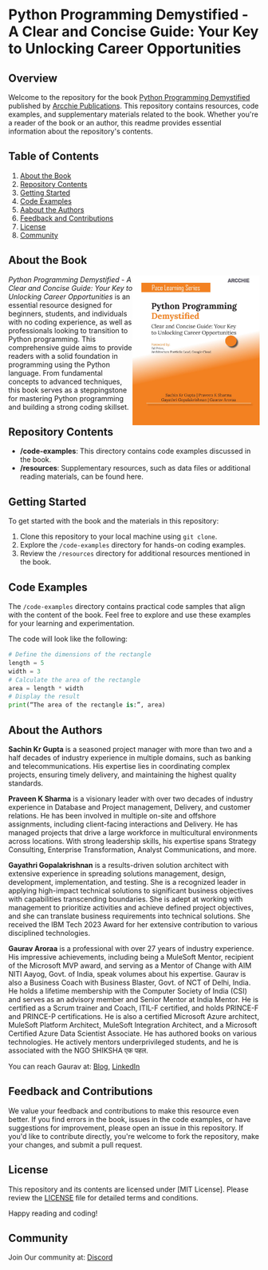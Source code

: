 # Python Programming Demystified - A Clear and Concise Guide: Your Key to Unlocking Career Opportunities

## Overview

Welcome to the repository for the book [Python Programming Demystified](https://www.amazon.in/dp/B0D79HC4GL) published by [Arcchie Publications](https://arcchieonline.com). This repository contains resources, code examples, and supplementary materials related to the book. Whether you're a reader of the book or an author, this readme provides essential information about the repository's contents.

## Table of Contents

1. [About the Book](#about-the-book)
2. [Repository Contents](#repository-contents)
3. [Getting Started](#getting-started)
4. [Code Examples](#code-examples)
5. [Aabout the Authors](#about-the-authors)
6. [Feedback and Contributions](#feedback-and-contributions)
7. [License](#license)
8. [Community](#community)

## About the Book
<a href="https://arcchieonline.com/books"><img src="/resources/Book Cover - 190.5 x 234.95 mm_Front.jpg.jpg" height="300px" align="right"></a>
_Python Programming Demystified - A Clear and Concise Guide: Your Key to Unlocking Career Opportunities_ is an essential resource designed for beginners, students, and individuals with no coding experience, as well as professionals looking to transition to Python programming. This comprehensive guide aims to provide readers with a solid foundation in programming using the Python language. From fundamental concepts to advanced techniques, this book serves as a steppingstone for mastering Python programming and building a strong coding skillset.


## Repository Contents

- **/code-examples**: This directory contains code examples discussed in the book.
- **/resources**: Supplementary resources, such as data files or additional reading materials, can be found here.
  
## Getting Started

To get started with the book and the materials in this repository:

1. Clone this repository to your local machine using `git clone`.
2. Explore the `/code-examples` directory for hands-on coding examples.
3. Review the `/resources` directory for additional resources mentioned in the book.

## Code Examples

The `/code-examples` directory contains practical code samples that align with the content of the book. Feel free to explore and use these examples for your learning and experimentation.

The code will look like the following:
```python
# Define the dimensions of the rectangle
length = 5
width = 3
# Calculate the area of the rectangle
area = length * width
# Display the result
print(“The area of the rectangle is:”, area)

```

## About the Authors

**Sachin Kr Gupta** is a seasoned project manager with more than two and a half decades of industry experience in multiple domains, such as banking and telecommunications. His expertise lies in coordinating complex projects, ensuring timely delivery, and maintaining the highest quality standards.

**Praveen K Sharma** is a visionary leader with over two decades of industry experience in Database and Project management, Delivery, and customer relations. He has been involved in multiple on-site and offshore assignments, including client-facing interactions and Delivery. He has managed projects that drive a large workforce in multicultural environments across locations. With strong leadership skills, his expertise spans Strategy Consulting, Enterprise Transformation, Analyst Communications, and more.

**Gayathri Gopalakrishnan** is a results-driven solution architect with extensive experience in spreading solutions management, design, development, implementation, and testing. She is a recognized leader in applying high-impact technical solutions to significant business objectives with capabilities transcending boundaries. She is adept at working with management to prioritize activities and achieve defined project objectives, and she can translate business requirements into technical solutions. She received the IBM Tech 2023 Award for her extensive contribution to various disciplined technologies.

**Gaurav Aroraa** is a professional with over 27 years of industry experience. His impressive achievements, including being a MuleSoft Mentor, recipient of the Microsoft MVP award, and serving as a Mentor of Change with AIM NITI Aayog, Govt. of India, speak volumes about his expertise. Gaurav is also a Business Coach with Business Blaster, Govt. of NCT of Delhi, India. He holds a lifetime membership with the Computer Society of India (CSI) and serves as an advisory member and Senior Mentor at India Mentor. He is certified as a Scrum trainer and Coach, ITIL-F certified, and holds PRINCE-F and PRINCE-P certifications. He is also a certified Microsoft Azure architect, MuleSoft Platform Architect, MuleSoft Integration Architect, and a Microsoft Certified Azure Data Scientist Associate. He has authored books on various technologies. He actively mentors underprivileged students, and he is associated with the NGO SHIKSHA एक पहल.

You can reach Gaurav at: [Blog](https://gaurav-arora.com/blog/), [LinkedIn](https://linkedin.com/in/aroragaurav/)

## Feedback and Contributions

We value your feedback and contributions to make this resource even better. If you find errors in the book, issues in the code examples, or have suggestions for improvement, please open an issue in this repository. If you'd like to contribute directly, you're welcome to fork the repository, make your changes, and submit a pull request.

## License

This repository and its contents are licensed under [MIT License]. Please review the [LICENSE](LICENSE) file for detailed terms and conditions.

Happy reading and coding!

## Community
Join Our community at: [Discord](https://discord.gg/z26SenmpEt)
